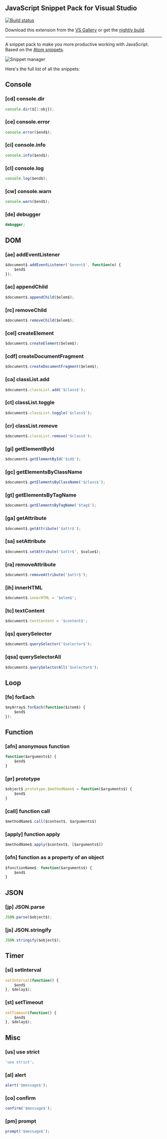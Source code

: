 ## JavaScript Snippet Pack for Visual Studio

[![Build status](https://ci.appveyor.com/api/projects/status/qogg94i8nry0g0j7?svg=true)](https://ci.appveyor.com/project/madskristensen/javascriptsnippetpack)

Download this extension from the
[VS Gallery](https://visualstudiogallery.msdn.microsoft.com/423eb4a3-215f-4a8f-9287-1512618ffda3)
or get the
[nightly build](http://vsixgallery.com/extension/2a20580c-7be4-4440-bcd6-8dcf5aa2004e/).

-----------------------------------------

A snippet pack to make you more productive working with JavaScript.
Based on the [Atom snippets](https://atom.io/packages/javascript-snippets).


![Snippet manager](art/snippet-manager.png)

Here's the full list of all the snippets:

## Console

### [cd] console.dir

```javascript
console.dir(${1:obj});
```

### [ce] console.error

```javascript
console.error($end$);
```

### [ci] console.info

```javascript
console.info($end$);
```

### [cl] console.log

```javascript
console.log($end$);
```

### [cw] console.warn

```javascript
console.warn($end$);
```

### [de] debugger

```javascript
debugger;
```

## DOM

### [ae] addEventListener

```javascript
$document$.addEventListener('$event$', function(e) {
	$end$
});
```

### [ac] appendChild

```javascript
$document$.appendChild($elem$);
```

### [rc] removeChild

```javascript
$document$.removeChild($elem$);
```

### [cel] createElement

```javascript
$document$.createElement($elem$);
```

### [cdf] createDocumentFragment

```javascript
$document$.createDocumentFragment($elem$);
```

### [ca] classList.add

```javascript
$document$.classList.add('$class$');
```

### [ct] classList.toggle

```javascript
$document$.classList.toggle('$class$');
```

### [cr] classList.remove

```javascript
$document$.classList.remove('$class$');
```

### [gi] getElementById

```javascript
$document$.getElementById('$id$');
```

### [gc] getElementsByClassName

```javascript
$document$.getElementsByClassName('$class$');
```

### [gt] getElementsByTagName

```javascript
$document$.getElementsByTagName('$tag$');
```

### [ga] getAttribute

```javascript
$document$.getAttribute('$attr$');
```

### [sa] setAttribute

```javascript
$document$.setAttribute('$attr$', $value$);
```

### [ra] removeAttribute

```javascript
$document$.removeAttribute('$attr$');
```

### [ih] innerHTML

```javascript
$document$.innerHTML = '$elem$';
```

### [tc] textContent

```javascript
$document$.textContent = '$content$';
```

### [qs] querySelector

```javascript
$document$.querySelector('$selector$');
```

### [qsa] querySelectorAll

```javascript
$document$.querySelectorAll('$selector$');
```

## Loop

### [fe] forEach

```javascript
$myArray$.forEach(function($item$) {
	$end$
});
```

## Function

### [afn] anonymous function

```javascript
function($arguments$) {
	$end$
}
```

### [pr] prototype

```javascript
$object$.prototype.$methodName$ = function($arguments$) {
	$end$
}
```

### [call] function call

```javascript
$methodName$.call($context$, $arguments$)
```

### [apply] function apply

```javascript
$methodName$.apply($context$, [$arguments$])
```

### [ofn] function as a property of an object

```javascript
$functionName$: function($arguments$) {
	$end$
}
```

## JSON

### [jp] JSON.parse

```javascript
JSON.parse($object$);
```

### [js] JSON.stringify

```javascript
JSON.stringify($object$);
```

## Timer

### [si] setInterval

```javascript
setInterval(function() {
	$end$
}, $delay$);
```

### [st] setTimeout

```javascript
setTimeout(function() {
	$end$
}, $delay$);
```

## Misc

### [us] use strict

```javascript
'use strict';
```

### [al] alert

```javascript
alert('$message$');
```

### [co] confirm

```javascript
confirm('$message$');
```

### [pm] prompt

```javascript
prompt('$message$');
```